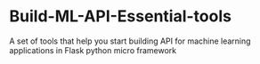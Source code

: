 # Build-ML-API-Essential-tools
A set of tools that help you start building API for machine learning applications in Flask python micro framework
